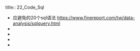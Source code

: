 title:: 22_Code_Sql

- 应避免的20个sql语法  https://www.finereport.com/tw/data-analysis/sqlquery.html
-
-
-
-